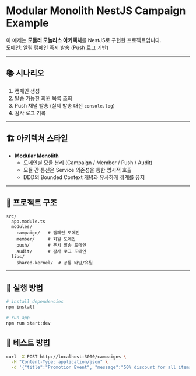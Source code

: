 # Modular Monolith NestJS Campaign Example

이 예제는 **모듈러 모놀리스 아키텍처**를 NestJS로 구현한 프로젝트입니다.  
도메인: 알림 캠페인 즉시 발송 (Push 로그 기반)

---

## 📚 시나리오

1. 캠페인 생성
2. 발송 가능한 회원 목록 조회
3. Push 채널 발송 (실제 발송 대신 `console.log`)
4. 감사 로그 기록

---

## 🏗 아키텍처 스타일

- **Modular Monolith**
  - 도메인별 모듈 분리 (Campaign / Member / Push / Audit)
  - 모듈 간 통신은 Service 의존성을 통한 명시적 호출
  - DDD의 Bounded Context 개념과 유사하게 경계를 유지

---

## 🧩 프로젝트 구조

```
src/
  app.module.ts
  modules/
    campaign/	# 캠페인 도메인
    member/		# 회원 도메인
    push/		# 푸시 발송 도메인
    audit/		# 감사 로그 도메인
  libs/
  	shared-kernel/	# 공통 타입/유틸
```

---

## 🚀 실행 방법

```bash
# install dependencies
npm install

# run app
npm run start:dev
```

## 🧪 테스트 방법
```bash
curl -X POST http://localhost:3000/campaigns \
  -H "Content-Type: application/json" \
  -d '{"title":"Promotion Event", "message":"50% discount for all items!"}'
```